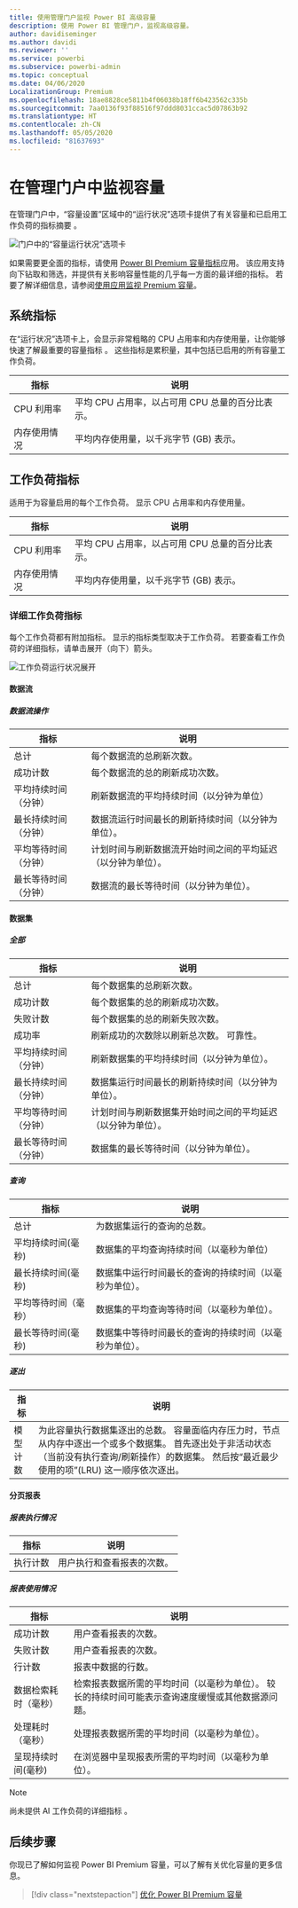```yaml
---
title: 使用管理门户监视 Power BI 高级容量
description: 使用 Power BI 管理门户，监视高级容量。
author: davidiseminger
ms.author: davidi
ms.reviewer: ''
ms.service: powerbi
ms.subservice: powerbi-admin
ms.topic: conceptual
ms.date: 04/06/2020
LocalizationGroup: Premium
ms.openlocfilehash: 18ae8828ce5811b4f06038b18ff6b423562c335b
ms.sourcegitcommit: 7aa0136f93f88516f97ddd8031ccac5d07863b92
ms.translationtype: HT
ms.contentlocale: zh-CN
ms.lasthandoff: 05/05/2020
ms.locfileid: "81637693"
---
```

# <a name="monitor-capacities-in-the-admin-portal"></a>在管理门户中监视容量

在管理门户中，“容量设置”区域中的“运行状况”选项卡提供了有关容量和已启用工作负荷的指标摘要   。  

![门户中的“容量运行状况”选项卡](media/service-admin-premium-monitor-portal/admin-portal-health.png)

如果需要更全面的指标，请使用 [Power BI Premium 容量指标](service-admin-premium-monitor-capacity.md)应用。 该应用支持向下钻取和筛选，并提供有关影响容量性能的几乎每一方面的最详细的指标。 若要了解详细信息，请参阅[使用应用监视 Premium 容量](service-admin-premium-monitor-capacity.md)。





## <a name="system-metrics"></a>系统指标

在“运行状况”选项卡上，会显示非常粗略的 CPU 占用率和内存使用量，让你能够快速了解最重要的容量指标  。 这些指标是累积量，其中包括已启用的所有容量工作负荷。

| **指标** | **说明** |
| --- | --- |
| CPU 利用率 | 平均 CPU 占用率，以占可用 CPU 总量的百分比表示。 |
| 内存使用情况 | 平均内存使用量，以千兆字节 (GB) 表示。|

## <a name="workload-metrics"></a>工作负荷指标

适用于为容量启用的每个工作负荷。 显示 CPU 占用率和内存使用量。

| **指标** | **说明** |
| --- | --- |
| CPU 利用率 | 平均 CPU 占用率，以占可用 CPU 总量的百分比表示。 |
| 内存使用情况 | 平均内存使用量，以千兆字节 (GB) 表示。|

### <a name="detailed-workload-metrics"></a>详细工作负荷指标

每个工作负荷都有附加指标。 显示的指标类型取决于工作负荷。 若要查看工作负荷的详细指标，请单击展开（向下）箭头。

![工作负荷运行状况展开](media/service-admin-premium-monitor-portal/admin-portal-health-expand.png)

#### <a name="dataflows"></a>数据流

##### <a name="dataflow-operations"></a>数据流操作

| **指标** | **说明** |
| --- | --- |
| 总计 | 每个数据流的总刷新次数。 |
| 成功计数 | 每个数据流的总的刷新成功次数。|
| 平均持续时间（分钟） | 刷新数据流的平均持续时间（以分钟为单位） |
| 最长持续时间（分钟） | 数据流运行时间最长的刷新持续时间（以分钟为单位）。 |
| 平均等待时间（分钟） | 计划时间与刷新数据流开始时间之间的平均延迟（以分钟为单位）。 |
| 最长等待时间（分钟） | 数据流的最长等待时间（以分钟为单位）。  |

#### <a name="datasets"></a>数据集

##### <a name="refresh"></a>全部

| **指标** | **说明** |
| --- | --- |
| 总计 | 每个数据集的总刷新次数。 |
| 成功计数 | 每个数据集的总的刷新成功次数。 |
| 失败计数 | 每个数据集的总的刷新失败次数。 |
| 成功率  | 刷新成功的次数除以刷新总次数。 可靠性。 |
| 平均持续时间（分钟） | 刷新数据集的平均持续时间（以分钟为单位）。  |
| 最长持续时间（分钟） | 数据集运行时间最长的刷新持续时间（以分钟为单位）。 |
| 平均等待时间（分钟） | 计划时间与刷新数据集开始时间之间的平均延迟（以分钟为单位）。 |
| 最长等待时间（分钟） | 数据集的最长等待时间（以分钟为单位）。 |

##### <a name="query"></a>查询

| **指标** | **说明** |
| --- | --- |
| 总计 | 为数据集运行的查询的总数。 |
| 平均持续时间(毫秒) |数据集的平均查询持续时间（以毫秒为单位）|
| 最长持续时间(毫秒) |数据集中运行时间最长的查询的持续时间（以毫秒为单位）。 |
| 平均等待时间（毫秒） |数据集的平均查询等待时间（以毫秒为单位）。 |
| 最长等待时间(毫秒) |数据集中等待时间最长的查询的持续时间（以毫秒为单位）。 |

##### <a name="eviction"></a>逐出

| **指标** | **说明** |
| --- | --- |
| 模型计数 | 为此容量执行数据集逐出的总数。 容量面临内存压力时，节点从内存中逐出一个或多个数据集。 首先逐出处于非活动状态（当前没有执行查询/刷新操作）的数据集。 然后按“最近最少使用的项”(LRU) 这一顺序依次逐出。 |

#### <a name="paginated-reports"></a>分页报表

##### <a name="report-execution"></a>报表执行情况

| **指标** | **说明** |
| --- | --- |
| 执行计数  | 用户执行和查看报表的次数。|

##### <a name="report-usage"></a>报表使用情况

| **指标** | **说明** |
| --- | --- |
| 成功计数 | 用户查看报表的次数。 |
| 失败计数 |用户查看报表的次数。|
| 行计数 |报表中数据的行数。 |
| 数据检索耗时（毫秒） |检索报表数据所需的平均时间（以毫秒为单位）。 较长的持续时间可能表示查询速度缓慢或其他数据源问题。  |
| 处理耗时（毫秒） |处理报表数据所需的平均时间（以毫秒为单位）。 |
| 呈现持续时间(毫秒) |在浏览器中呈现报表所需的平均时间（以毫秒为单位）。 |

> [!NOTE]
> 尚未提供 AI 工作负荷的详细指标  。

## <a name="next-steps"></a>后续步骤

你现已了解如何监视 Power BI Premium 容量，可以了解有关优化容量的更多信息。

> [!div class="nextstepaction"]
> [优化 Power BI Premium 容量](service-premium-capacity-optimize.md)
